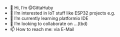 - 👋 Hi, I’m @GittaHuby
- 👀 I’m interested in IoT stuff like ESP32 projects e.g.
- 🌱 I’m currently learning platformio IDE
- 💞️ I’m looking to collaborate on ...(tbd)
- 📫 How to reach me: via E-Mail

<!---
GittaHuby/GittaHuby is a ✨ special ✨ repository because its `README.md` (this file) appears on your GitHub profile.
You can click the Preview link to take a look at your changes.
--->
